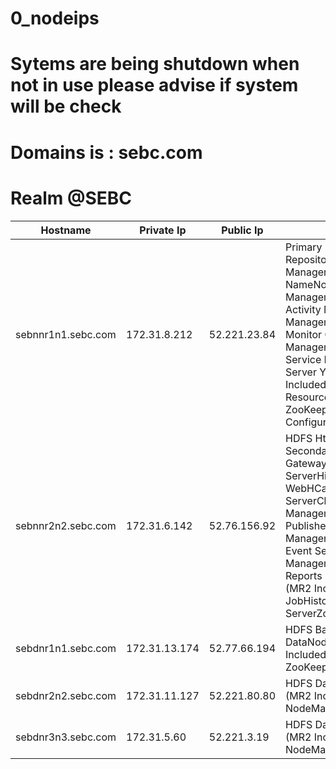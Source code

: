 # 0_nodeips
# Sytems are being shutdown when not in use please advise if system will be check
# Domains is : sebc.com
# Realm @SEBC


| Hostname           | Private Ip   | Public Ip    | Roles                                                                                                                                                                                                                                                                                         |
|--------------------|--------------|--------------|-----------------------------------------------------------------------------------------------------------------------------------------------------------------------------------------------------------------------------------------------------------------------------------------------|
| sebnnr1n1.sebc.com | 172.31.8.212 | 52.221.23.84 | Primary Dns, Web Repository, Cloudera Manager,HDFS NameNode Cloudera Management Service Activity Monitor Cloudera Management Service Host Monitor Cloudera Management Service Service Monitor Oozie Server YARN (MR2 Included) ResourceManager ZooKeeper Server Node Configurator(Via SSH)                              |
| sebnnr2n2.sebc.com | 172.31.6.142 | 52.76.156.92 | HDFS HttpFSHDFS SecondaryNameNodeHive GatewayHive Metastore ServerHiveServer2Hive WebHCat ServerHue ServerCloudera Management Service Alert PublisherCloudera Management Service Event ServerCloudera Management Service Reports ManagerYARN (MR2 Included) JobHistory ServerZooKeeper Server |
| sebdnr1n1.sebc.com | 172.31.13.174 | 52.77.66.194 | HDFS Balancer HDFS DataNode YARN (MR2 Included) NodeManager ZooKeeper Server                                                                                                                                                                                                                  |
| sebdnr2n2.sebc.com | 172.31.11.127 | 52.221.80.80 | HDFS DataNode YARN (MR2 Included) NodeManager                                                                                                                                                                                                                                                 |
| sebdnr3n3.sebc.com | 172.31.5.60  | 52.221.3.19 | HDFS DataNode YARN (MR2 Included) NodeManager           
